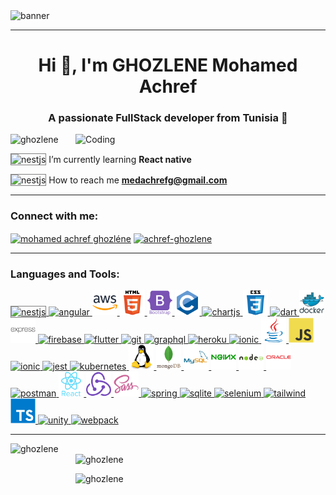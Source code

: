 <img align="center" height="240" width="3000" src="https://miro.medium.com/max/1400/0*FGD6BUzzZs1VJLuY.gif"
        alt="banner">
___
<h1 align="center">Hi 👋, I'm GHOZLENE Mohamed Achref</h1>
<h3 align="center">A passionate FullStack developer from Tunisia 🚀</h3>
<img align="right" src="https://i.pinimg.com/originals/02/74/20/0274207612d515f49012c87803a9e631.gif" alt="Coding"
        width="400">
<p align="left"> <img src="https://komarev.com/ghpvc/?username=ghozlene&label=Profile%20views&color=0e75b6&style=flat"
                alt="ghozlene" /> </p>



<img src="https://img.icons8.com/color/344/learning.png" alt="nestjs" width="20" height="20"
        onmouseenter="this.style.color=red" style="hover  border-radius: 20%; border:1px solid gray;padding-top:5;" />
I’m currently learning **React native**

<img src="https://img.icons8.com/color/452/gmail--v2.png" alt="nestjs" width="20" height="20"
        onmouseenter="this.style.color=red" style="hover  border-radius: 20%; border:1px solid gray;padding-top:5;" />
How to reach me **medachrefg@gmail.com**



___

<h3 align="left">Connect with me:</h3>
<p align="left">
        <a href="https://www.linkedin.com/in/mohamed-achref-ghozlene" target="blank"><img align="center"
                        src="https://raw.githubusercontent.com/rahuldkjain/github-profile-readme-generator/master/src/images/icons/Social/linked-in-alt.svg"
                        alt="mohamed achref ghozléne" height="30" width="40" /></a>
        <a href="https://www.facebook.com/achref.ghozlene.56/" target="blank"><img align="center"
                        src="https://raw.githubusercontent.com/rahuldkjain/github-profile-readme-generator/master/src/images/icons/Social/facebook.svg"
                        alt="achref-ghozlene" height="30" width="40" /></a>
</p>

___

<h3 align="left">Languages and Tools:</h3>
<p align="left">
        <a href="https://nestjs.com/" target="_blank" rel="noreferrer"> <img
                        src="https://d33wubrfki0l68.cloudfront.net/e937e774cbbe23635999615ad5d7732decad182a/26072/logo-small.ede75a6b.svg"
                        alt="nestjs" width="40" height="40" onmouseenter="this.style.color=red"
                        style="hover  border-radius: 20%; border:1px solid gray;" />
        </a>
        <a href="https://angular.io" target="_blank" rel="noreferrer"> <img
                        src="https://angular.io/assets/images/logos/angular/angular.svg" alt="angular" width="40"
                        height="40" />
        </a> <a href="https://aws.amazon.com" target="_blank" rel="noreferrer"> <img
                        src="https://raw.githubusercontent.com/devicons/devicon/master/icons/amazonwebservices/amazonwebservices-original-wordmark.svg"
                        alt="aws" width="40" height="40" /> </a>
        <a href="https://www.w3.org/html/" target="_blank" rel="noreferrer"> <img
                        src="https://raw.githubusercontent.com/devicons/devicon/master/icons/html5/html5-original-wordmark.svg"
                        alt="html5" width="40" height="40" />
        </a>
        <a href="https://getbootstrap.com" target="_blank" rel="noreferrer"> <img
                        src="https://raw.githubusercontent.com/devicons/devicon/master/icons/bootstrap/bootstrap-plain-wordmark.svg"
                        alt="bootstrap" width="40" height="40" /> </a> <a href="https://www.cprogramming.com/"
                target="_blank" rel="noreferrer"> <img
                        src="https://raw.githubusercontent.com/devicons/devicon/master/icons/c/c-original.svg" alt="c"
                        width="40" height="40" /> </a> <a href="https://www.chartjs.org" target="_blank"
                rel="noreferrer">
                <img src="https://www.chartjs.org/media/logo-title.svg" alt="chartjs" width="40" height="40" /> </a> <a
                href="https://www.w3schools.com/css/" target="_blank" rel="noreferrer"> <img
                        src="https://raw.githubusercontent.com/devicons/devicon/master/icons/css3/css3-original-wordmark.svg"
                        alt="css3" width="40" height="40" /> </a> <a href="https://dart.dev" target="_blank"
                rel="noreferrer">
                <img src="https://www.vectorlogo.zone/logos/dartlang/dartlang-icon.svg" alt="dart" width="40"
                        height="40" />
        </a>
        <a href="https://www.docker.com/" target="_blank" rel="noreferrer"> <img
                        src="https://raw.githubusercontent.com/devicons/devicon/master/icons/docker/docker-original-wordmark.svg"
                        alt="docker" width="40" height="40" /> </a> <a href="https://expressjs.com" target="_blank"
                rel="noreferrer"> <img
                        src="https://raw.githubusercontent.com/devicons/devicon/master/icons/express/express-original-wordmark.svg"
                        alt="express" width="40" height="40" /> </a> <a href="https://firebase.google.com/"
                target="_blank" rel="noreferrer"> <img
                        src="https://www.vectorlogo.zone/logos/firebase/firebase-icon.svg" alt="firebase" width="40"
                        height="40" /> </a> <a href="https://flutter.dev" target="_blank" rel="noreferrer"> <img
                        src="https://www.vectorlogo.zone/logos/flutterio/flutterio-icon.svg" alt="flutter" width="40"
                        height="40" />
        </a> <a href="https://git-scm.com/" target="_blank" rel="noreferrer"> <img
                        src="https://www.vectorlogo.zone/logos/git-scm/git-scm-icon.svg" alt="git" width="40"
                        height="40" />
        </a> <a href="https://graphql.org" target="_blank" rel="noreferrer"> <img
                        src="https://www.vectorlogo.zone/logos/graphql/graphql-icon.svg" alt="graphql" width="40"
                        height="40" />
        </a> <a href="https://heroku.com" target="_blank" rel="noreferrer"> <img
                        src="https://www.vectorlogo.zone/logos/heroku/heroku-icon.svg" alt="heroku" width="40"
                        height="40" />
        </a>
        <a href="https://ionicframework.com" target="_blank" rel="noreferrer"> <img
                        src="https://upload.wikimedia.org/wikipedia/commons/d/d1/Ionic_Logo.svg" alt="ionic" width="40"
                        height="40" /> </a> <a href="https://www.java.com" target="_blank" rel="noreferrer"> <img
                        src="https://raw.githubusercontent.com/devicons/devicon/master/icons/java/java-original.svg"
                        alt="java" width="40" height="40" /> </a> <a
                href="https://developer.mozilla.org/en-US/docs/Web/JavaScript" target="_blank" rel="noreferrer"> <img
                        src="https://raw.githubusercontent.com/devicons/devicon/master/icons/javascript/javascript-original.svg"
                        alt="javascript" width="40" height="40" /> </a>
        <a href="https://vitest.dev/" target="_blank" rel="noreferrer"> <img src="https://vitest.dev/logo-shadow.svg"
                        alt="ionic" width="40" height="40" /> </a>
        <a href="https://jestjs.io" target="_blank" rel="noreferrer"> <img
                        src="https://www.vectorlogo.zone/logos/jestjsio/jestjsio-icon.svg" alt="jest" width="40"
                        height="40" /> </a>
        <a href="https://kubernetes.io" target="_blank" rel="noreferrer"> <img
                        src="https://www.vectorlogo.zone/logos/kubernetes/kubernetes-icon.svg" alt="kubernetes"
                        width="40" height="40" /> </a> <a href="https://www.linux.org/" target="_blank"
                rel="noreferrer"> <img
                        src="https://raw.githubusercontent.com/devicons/devicon/master/icons/linux/linux-original.svg"
                        alt="linux" width="40" height="40" /> </a> <a href="https://www.mongodb.com/" target="_blank"
                rel="noreferrer"> <img
                        src="https://raw.githubusercontent.com/devicons/devicon/master/icons/mongodb/mongodb-original-wordmark.svg"
                        alt="mongodb" width="40" height="40" /> </a> <a href="https://www.mysql.com/" target="_blank"
                rel="noreferrer"> <img
                        src="https://raw.githubusercontent.com/devicons/devicon/master/icons/mysql/mysql-original-wordmark.svg"
                        alt="mysql" width="40" height="40" /> </a> <a href="https://www.nginx.com" target="_blank"
                rel="noreferrer">
                <img src="https://raw.githubusercontent.com/devicons/devicon/master/icons/nginx/nginx-original.svg"
                        alt="nginx" width="40" height="40" /> </a> <a href="https://nodejs.org" target="_blank"
                rel="noreferrer"> <img
                        src="https://raw.githubusercontent.com/devicons/devicon/master/icons/nodejs/nodejs-original-wordmark.svg"
                        alt="nodejs" width="40" height="40" /> </a> <a href="https://www.oracle.com/" target="_blank"
                rel="noreferrer"> <img
                        src="https://raw.githubusercontent.com/devicons/devicon/master/icons/oracle/oracle-original.svg"
                        alt="oracle" width="40" height="40" /> </a> <a href="https://postman.com" target="_blank"
                rel="noreferrer">
                <img src="https://www.vectorlogo.zone/logos/getpostman/getpostman-icon.svg" alt="postman" width="40"
                        height="40" /> </a> <a href="https://reactjs.org/" target="_blank" rel="noreferrer"> <img
                        src="https://raw.githubusercontent.com/devicons/devicon/master/icons/react/react-original-wordmark.svg"
                        alt="react" width="40" height="40" /> </a> <a href="https://redux.js.org" target="_blank"
                rel="noreferrer">
                <img src="https://raw.githubusercontent.com/devicons/devicon/master/icons/redux/redux-original.svg"
                        alt="redux" width="40" height="40" /> </a> <a href="https://sass-lang.com" target="_blank"
                rel="noreferrer"> <img
                        src="https://raw.githubusercontent.com/devicons/devicon/master/icons/sass/sass-original.svg"
                        alt="sass" width="40" height="40" /> </a> <a href="https://spring.io/" target="_blank"
                rel="noreferrer"> <img src="https://www.vectorlogo.zone/logos/springio/springio-icon.svg" alt="spring"
                        width="40" height="40" />
        </a> <a href="https://www.sqlite.org/" target="_blank" rel="noreferrer"> <img
                        src="https://www.vectorlogo.zone/logos/sqlite/sqlite-icon.svg" alt="sqlite" width="40"
                        height="40" />
        </a> <a href="https://www.selenium.dev" target="_blank" rel="noreferrer"> <img
                        src="https://raw.githubusercontent.com/detain/svg-logos/780f25886640cef088af994181646db2f6b1a3f8/svg/selenium-logo.svg"
                        alt="selenium" width="40" height="40" /> </a>
        <a href="https://tailwindcss.com/" target="_blank" rel="noreferrer"> <img
                        src="https://www.vectorlogo.zone/logos/tailwindcss/tailwindcss-icon.svg" alt="tailwind"
                        width="40" height="40" /> </a> <a href="https://www.typescriptlang.org/" target="_blank"
                rel="noreferrer"> <img
                        src="https://raw.githubusercontent.com/devicons/devicon/master/icons/typescript/typescript-original.svg"
                        alt="typescript" width="40" height="40" /> </a> <a href="https://unity.com/" target="_blank"
                rel="noreferrer"> <img src="https://www.vectorlogo.zone/logos/unity3d/unity3d-icon.svg" alt="unity"
                        width="40" height="40" /> </a> <a href="https://webpack.js.org" target="_blank"
                rel="noreferrer"> <img
                        src="https://blog.neolynk.fr/wp-content/uploads/2019/11/Format-blog.png"
                        alt="webpack" width="40" height="40" /> </a>
</p>

___

<p><img align="left"
                src="https://github-readme-stats.vercel.app/api/top-langs?username=ghozlene&sshow_icons=true&theme=radical&locale=en&layout=compact"
                alt="ghozlene" width="400" /></p>

<p>&nbsp;<img align="right"
                src="https://github-readme-stats.vercel.app/api?username=ghozlene&sshow_icons=true&theme=radical&locale=en"
                alt="ghozlene" width="400" />
</p>

<p> &nbsp;<img align="right"
                src="https://github-readme-streak-stats.herokuapp.com/?user=ghozlene&sshow_icons=true&theme=radical"
                alt="ghozlene" width="400" /></p>
